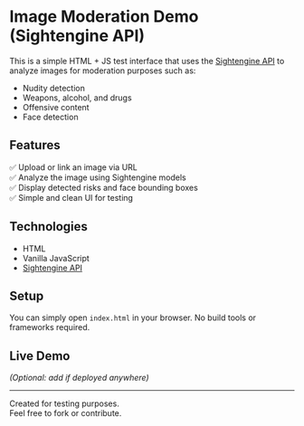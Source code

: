 # Image Moderation Demo (Sightengine API)

This is a simple HTML + JS test interface that uses the [Sightengine API](https://sightengine.com/) to analyze images for moderation purposes such as:

- Nudity detection  
- Weapons, alcohol, and drugs  
- Offensive content  
- Face detection

## Features

✅ Upload or link an image via URL  
✅ Analyze the image using Sightengine models  
✅ Display detected risks and face bounding boxes  
✅ Simple and clean UI for testing

## Technologies

- HTML  
- Vanilla JavaScript  
- [Sightengine API](https://sightengine.com/)

## Setup

You can simply open `index.html` in your browser. No build tools or frameworks required.

## Live Demo

*(Optional: add if deployed anywhere)*

---

Created for testing purposes.  
Feel free to fork or contribute.

